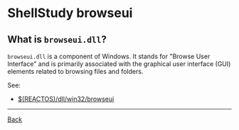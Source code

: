 # ShellStudy browseui

## What is `browseui.dll`?

`browseui.dll` is a component of Windows. It stands for "Browse User Interface" and
is primarily associated with the graphical user interface (GUI) elements related to
browsing files and folders.

See:

- [$(REACTOS)/dll/win32/browseui](https://github.com/reactos/reactos/tree/master/dll/win32/browseui)

---

[Back](../README.md)
